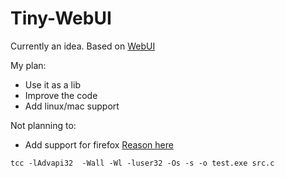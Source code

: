 # Tiny-WebUI
Currently an idea. Based on [WebUI](https://github.com/alifcommunity/webui)

My plan:
- Use it as a lib
- Improve the code
- Add linux/mac support

Not planning to:
- Add support for firefox [Reason here](https://bugzilla.mozilla.org/show_bug.cgi?id=1682593)

```
tcc -lAdvapi32  -Wall -Wl -luser32 -Os -s -o test.exe src.c
```
